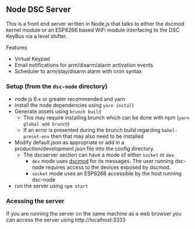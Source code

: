 ## Node DSC Server

This is a front end server written in Node.js that talks to either the dscmod kernel module or an ESP8266 based WiFi module interfacing to the DSC KeyBus via a level shifter.

Features
* Virtual Keypad
* Email notifications for arm/disarm/alarm activation events
* Scheduler to arm/stay/disarm alarm with cron syntax


### Setup (from the `dsc-node` directory)
* node.js 6.x or greater recommended and yarn
* Install the node dependencies using `yarn install`
* Generate assets using `brunch build`
  * This may require installing brunch which can be done with npm (`yarn global add brunch`)
  * If an error is presented during the brunch build regarding `babel-preset-env` then that may also need to be installed
* Modify default.json as appropriate or add in a production/development.json file into the config directory.
  * The dscserver section can have a mode of either `socket` or `dev`.
    * `dev` mode uses [dscmod](https://github.com/denvera/dscmod) for its messages.  The user running dsc-node requires access to the devices exposed by dscmod.
    * `socket` mode uses an ESP8266 accessible by the host running dsc-node
* run the server using `npm start`

### Acessing the server
If you are running the server on the same machine as a web browser you can access the server using http://localhost:3333

